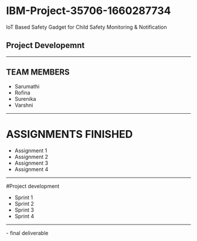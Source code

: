 # IBM-Project-35706-1660287734
IoT Based Safety Gadget for Child Safety Monitoring &amp; Notification
## Project Developemnt 

<hr>

## TEAM MEMBERS

- Sarumathi
- Rofina 
- Surenika
- Varshni
<hr>

# ASSIGNMENTS FINISHED
- Assignment 1
- Assignment 2
- Assignment 3
- Assignment 4

<hr>

#Project development
- Sprint 1
- Sprint 2
- Sprint 3
- Sprint 4

<hr>
 - final deliverable
